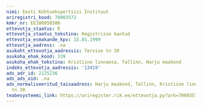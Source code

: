```yaml
---
nimi: Eesti Kohtuekspertiisi Instituut
ariregistri_kood: 70003572
kmkr_nr: EE100950500
ettevotja_staatus: R
ettevotja_staatus_tekstina: Registrisse kantud
ettevotja_esmakande_kpv: 15.01.1999
ettevotja_aadress: .na
asukoht_ettevotja_aadressis: Tervise tn 30
asukoha_ehak_kood: 339
asukoha_ehak_tekstina: Kristiine linnaosa, Tallinn, Harju maakond
indeks_ettevotja_aadressis: '13419'
ads_adr_id: 2125236
ads_ads_oid: .na
ads_normaliseeritud_taisaadress: Harju maakond, Tallinn, Kristiine linnaosa, Tervise
  tn 30
teabesysteemi_link: https://ariregister.rik.ee/ettevotja.py?ark=70003572&ref=rekvisiidid
---
```

